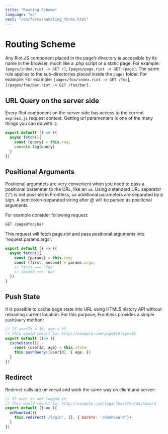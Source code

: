 ```yaml
---
title: "Routing Scheme"
language: "en"
next: "/en/forms/handling_forms.html"
---
```


# Routing Scheme

Any Riot.JS component placed in the page’s directory is accessible by its name in the browser, much like a .php script or a static page.
For example: `[pages/index.riot -> GET /]`, `[pages/page.riot -> GET /page]`. 
The same rule applies to the sub-directories placed inside the `pages` folder. For example: For example: `[pages/foo/index.riot -> GET /foo`], `[/pages/foo/bar.riot -> GET /foo/bar]`.

## URL Query on the server side

Every Riot component on the server side has access to the current `express.js` request context. 
Getting url paramenters is one of the many things you can do with it:

```javascript
export default () => ({
  async fetch(){
    const {query} = this.req;
    console.log(query)
  }
})
```

## Positional Arguments

Positional argumnets are very convenient when you need to pass a positional parameter to the URL, like an `id`.
Using a standard URL separator ('/') is not possible in Frontless, so additional parameters are separated by `@` sign.
A semicolon-separated string after @ will be parsed as positional arguments.

For example consider following request:

```bash
GET /page@foo;bar
```

This request will fetch page.riot and pass positional arguments into 'request.params.args':

```javascript
export default () => ({
  async fetch(){
    const {params} = this.req;
    const [first, second] = params.args;
    // first === 'foo'
    // second === 'bar'
  })
}
```

## Push State

It is possible to cache page state into URL using HTML5 history API without reloading current location.
For this purpose, Frontless provides a simple `pushQuery` method:

```javascript
// If userId = 10, age = 35
// this would result to: http://example.com/page@10?age=35
export default ()=> ({
  cacheState(){
    const {userId, age} = this.state
    this.pushQuery([userId], { age, })
  }
})
```

## Redirect

Redirect calls are universal and work the same way on client and server:

```javascript
// If user is not logged in
// this would result to: http://example.com/login?backTo=/dashboard
export default () => ({
  onMounted(){
    this.redirect('/login', [], { backTo: '/dashboard'})
  }
})
```
